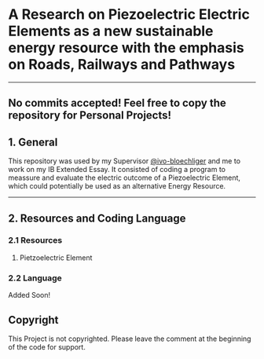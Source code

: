 # A Research on Piezoelectric Electric Elements as a new sustainable energy resource with the emphasis on Roads, Railways and Pathways

---
<!-- Uncomment following line if Extended Essay Submitted -->
<!-- Extended Essay Handed in and Project Archived. If interested in the Project feel free to copy the repository. No commits accepted! -->

**No commits accepted!** Feel free to copy the repository for Personal Projects!
---

## 1. General

This repository was used by my Supervisor [@ivo-bloechliger](https://github.com/ivo-bloechliger) and me to work on my IB Extended Essay. It consisted of coding a program to meassure and evaluate the electric outcome of a Piezoelectric Element, which could potentially be used as an alternative Energy Resource.

---

## 2. Resources and Coding Language

### 2.1 Resources

1. Pietzoelectric Element <!-- Add Link []()-->
<!-- Add Further Components if needed -->

### 2.2 Language

<!-- Add Languages -->
Added Soon!

## Copyright

This Project is not copyrighted. Please leave the comment at the beginning of the code for support.
